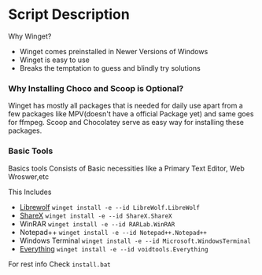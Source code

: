 # Script Description

Why Winget?
- Winget comes preinstalled in Newer Versions of Windows
- Winget is easy to use
- Breaks the temptation to guess and blindly try solutions

### Why Installing Choco and Scoop is Optional?
Winget has mostly all packages that is needed for daily use apart from a few packages like MPV(doesn't have a official Package yet) and same goes for ffmpeg. Scoop and Chocolatey serve as easy way for installing these packages.

### Basic Tools
Basics tools Consists of Basic necessities like a Primary Text Editor, Web Wroswer,etc

This Includes
- [Librewolf](https://librewolf.net)  `winget install -e --id LibreWolf.LibreWolf`
- [ShareX](https://getsharex.com/) `winget install -e --id ShareX.ShareX`
- WinRAR `winget install -e --id RARLab.WinRAR`
- Notepad++ `winget install -e --id Notepad++.Notepad++` 
- Windows Terminal `winget install -e --id Microsoft.WindowsTerminal`
- [Everything](https://www.voidtools.com) `winget install -e --id voidtools.Everything`


For rest info Check `install.bat`